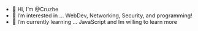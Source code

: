 - 👋 Hi, I’m @Cruzhe
- 👀 I’m interested in ... WebDev, Networking, Security, and programming!
- 🌱 I’m currently learning ... JavaScript and Im willing to learn more
  

<!---
Cruzhe/Cruzhe is a ✨ special ✨ repository because its `README.md` (this file) appears on your GitHub profile.
You can click the Preview link to take a look at your changes.
--->
